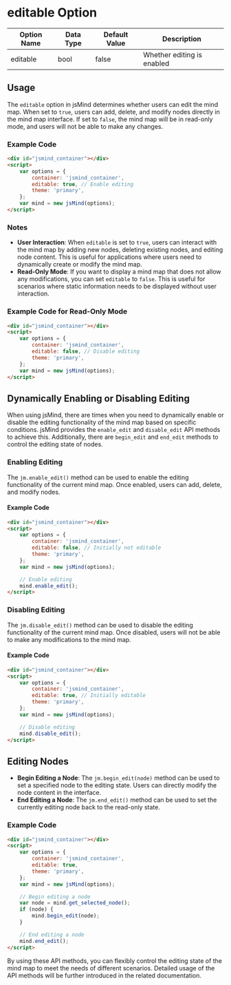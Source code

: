 # editable Option

| Option Name | Data Type | Default Value | Description |
| --- | --- | --- | --- |
| editable | bool | false | Whether editing is enabled |

## Usage

The `editable` option in jsMind determines whether users can edit the mind map. When set to `true`, users can add, delete, and modify nodes directly in the mind map interface. If set to `false`, the mind map will be in read-only mode, and users will not be able to make any changes.

### Example Code

```html
<div id="jsmind_container"></div>
<script>
    var options = {
        container: 'jsmind_container',
        editable: true, // Enable editing
        theme: 'primary',
    };
    var mind = new jsMind(options);
</script>
```

### Notes

- **User Interaction**: When `editable` is set to `true`, users can interact with the mind map by adding new nodes, deleting existing nodes, and editing node content. This is useful for applications where users need to dynamically create or modify the mind map.
- **Read-Only Mode**: If you want to display a mind map that does not allow any modifications, you can set `editable` to `false`. This is useful for scenarios where static information needs to be displayed without user interaction.

### Example Code for Read-Only Mode

```html
<div id="jsmind_container"></div>
<script>
    var options = {
        container: 'jsmind_container',
        editable: false, // Disable editing
        theme: 'primary',
    };
    var mind = new jsMind(options);
</script>
```

## Dynamically Enabling or Disabling Editing

When using jsMind, there are times when you need to dynamically enable or disable the editing functionality of the mind map based on specific conditions. jsMind provides the `enable_edit` and `disable_edit` API methods to achieve this. Additionally, there are `begin_edit` and `end_edit` methods to control the editing state of nodes.

### Enabling Editing

The `jm.enable_edit()` method can be used to enable the editing functionality of the current mind map. Once enabled, users can add, delete, and modify nodes.

#### Example Code

```html
<div id="jsmind_container"></div>
<script>
    var options = {
        container: 'jsmind_container',
        editable: false, // Initially not editable
        theme: 'primary',
    };
    var mind = new jsMind(options);

    // Enable editing
    mind.enable_edit();
</script>
```

### Disabling Editing

The `jm.disable_edit()` method can be used to disable the editing functionality of the current mind map. Once disabled, users will not be able to make any modifications to the mind map.

#### Example Code

```html
<div id="jsmind_container"></div>
<script>
    var options = {
        container: 'jsmind_container',
        editable: true, // Initially editable
        theme: 'primary',
    };
    var mind = new jsMind(options);

    // Disable editing
    mind.disable_edit();
</script>
```

## Editing Nodes

- **Begin Editing a Node**: The `jm.begin_edit(node)` method can be used to set a specified node to the editing state. Users can directly modify the node content in the interface.
- **End Editing a Node**: The `jm.end_edit()` method can be used to set the currently editing node back to the read-only state.

### Example Code

```html
<div id="jsmind_container"></div>
<script>
    var options = {
        container: 'jsmind_container',
        editable: true,
        theme: 'primary',
    };
    var mind = new jsMind(options);

    // Begin editing a node
    var node = mind.get_selected_node();
    if (node) {
        mind.begin_edit(node);
    }

    // End editing a node
    mind.end_edit();
</script>
```

By using these API methods, you can flexibly control the editing state of the mind map to meet the needs of different scenarios. Detailed usage of the API methods will be further introduced in the related documentation.